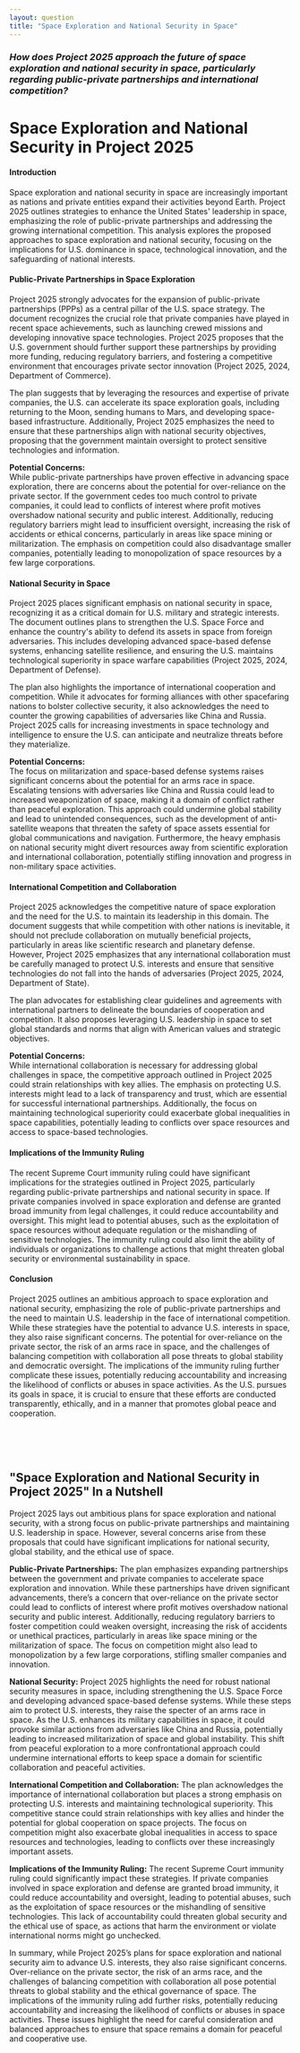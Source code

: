 ```yaml
---
layout: question
title: "Space Exploration and National Security in Space"
---
```


### *How does Project 2025 approach the future of space exploration and national security in space, particularly regarding public-private partnerships and international competition?*


# **Space Exploration and National Security in Project 2025**

#### **Introduction**

Space exploration and national security in space are increasingly important as nations and private entities expand their activities beyond Earth. Project 2025 outlines strategies to enhance the United States' leadership in space, emphasizing the role of public-private partnerships and addressing the growing international competition. This analysis explores the proposed approaches to space exploration and national security, focusing on the implications for U.S. dominance in space, technological innovation, and the safeguarding of national interests.

#### **Public-Private Partnerships in Space Exploration**

Project 2025 strongly advocates for the expansion of public-private partnerships (PPPs) as a central pillar of the U.S. space strategy. The document recognizes the crucial role that private companies have played in recent space achievements, such as launching crewed missions and developing innovative space technologies. Project 2025 proposes that the U.S. government should further support these partnerships by providing more funding, reducing regulatory barriers, and fostering a competitive environment that encourages private sector innovation (Project 2025, 2024, Department of Commerce).

The plan suggests that by leveraging the resources and expertise of private companies, the U.S. can accelerate its space exploration goals, including returning to the Moon, sending humans to Mars, and developing space-based infrastructure. Additionally, Project 2025 emphasizes the need to ensure that these partnerships align with national security objectives, proposing that the government maintain oversight to protect sensitive technologies and information.

**Potential Concerns:**  
While public-private partnerships have proven effective in advancing space exploration, there are concerns about the potential for over-reliance on the private sector. If the government cedes too much control to private companies, it could lead to conflicts of interest where profit motives overshadow national security and public interest. Additionally, reducing regulatory barriers might lead to insufficient oversight, increasing the risk of accidents or ethical concerns, particularly in areas like space mining or militarization. The emphasis on competition could also disadvantage smaller companies, potentially leading to monopolization of space resources by a few large corporations.

#### **National Security in Space**

Project 2025 places significant emphasis on national security in space, recognizing it as a critical domain for U.S. military and strategic interests. The document outlines plans to strengthen the U.S. Space Force and enhance the country's ability to defend its assets in space from foreign adversaries. This includes developing advanced space-based defense systems, enhancing satellite resilience, and ensuring the U.S. maintains technological superiority in space warfare capabilities (Project 2025, 2024, Department of Defense).

The plan also highlights the importance of international cooperation and competition. While it advocates for forming alliances with other spacefaring nations to bolster collective security, it also acknowledges the need to counter the growing capabilities of adversaries like China and Russia. Project 2025 calls for increasing investments in space technology and intelligence to ensure the U.S. can anticipate and neutralize threats before they materialize.

**Potential Concerns:**  
The focus on militarization and space-based defense systems raises significant concerns about the potential for an arms race in space. Escalating tensions with adversaries like China and Russia could lead to increased weaponization of space, making it a domain of conflict rather than peaceful exploration. This approach could undermine global stability and lead to unintended consequences, such as the development of anti-satellite weapons that threaten the safety of space assets essential for global communications and navigation. Furthermore, the heavy emphasis on national security might divert resources away from scientific exploration and international collaboration, potentially stifling innovation and progress in non-military space activities.

#### **International Competition and Collaboration**

Project 2025 acknowledges the competitive nature of space exploration and the need for the U.S. to maintain its leadership in this domain. The document suggests that while competition with other nations is inevitable, it should not preclude collaboration on mutually beneficial projects, particularly in areas like scientific research and planetary defense. However, Project 2025 emphasizes that any international collaboration must be carefully managed to protect U.S. interests and ensure that sensitive technologies do not fall into the hands of adversaries (Project 2025, 2024, Department of State).

The plan advocates for establishing clear guidelines and agreements with international partners to delineate the boundaries of cooperation and competition. It also proposes leveraging U.S. leadership in space to set global standards and norms that align with American values and strategic objectives.

**Potential Concerns:**  
While international collaboration is necessary for addressing global challenges in space, the competitive approach outlined in Project 2025 could strain relationships with key allies. The emphasis on protecting U.S. interests might lead to a lack of transparency and trust, which are essential for successful international partnerships. Additionally, the focus on maintaining technological superiority could exacerbate global inequalities in space capabilities, potentially leading to conflicts over space resources and access to space-based technologies.

#### **Implications of the Immunity Ruling**

The recent Supreme Court immunity ruling could have significant implications for the strategies outlined in Project 2025, particularly regarding public-private partnerships and national security in space. If private companies involved in space exploration and defense are granted broad immunity from legal challenges, it could reduce accountability and oversight. This might lead to potential abuses, such as the exploitation of space resources without adequate regulation or the mishandling of sensitive technologies. The immunity ruling could also limit the ability of individuals or organizations to challenge actions that might threaten global security or environmental sustainability in space.

#### **Conclusion**

Project 2025 outlines an ambitious approach to space exploration and national security, emphasizing the role of public-private partnerships and the need to maintain U.S. leadership in the face of international competition. While these strategies have the potential to advance U.S. interests in space, they also raise significant concerns. The potential for over-reliance on the private sector, the risk of an arms race in space, and the challenges of balancing competition with collaboration all pose threats to global stability and democratic oversight. The implications of the immunity ruling further complicate these issues, potentially reducing accountability and increasing the likelihood of conflicts or abuses in space activities. As the U.S. pursues its goals in space, it is crucial to ensure that these efforts are conducted transparently, ethically, and in a manner that promotes global peace and cooperation.

<br><br><br>

## <span id="nutshell">"Space Exploration and National Security in Project 2025" In a Nutshell</span>

Project 2025 lays out ambitious plans for space exploration and national security, with a strong focus on public-private partnerships and maintaining U.S. leadership in space. However, several concerns arise from these proposals that could have significant implications for national security, global stability, and the ethical use of space.

**Public-Private Partnerships:** The plan emphasizes expanding partnerships between the government and private companies to accelerate space exploration and innovation. While these partnerships have driven significant advancements, there’s a concern that over-reliance on the private sector could lead to conflicts of interest where profit motives overshadow national security and public interest. Additionally, reducing regulatory barriers to foster competition could weaken oversight, increasing the risk of accidents or unethical practices, particularly in areas like space mining or the militarization of space. The focus on competition might also lead to monopolization by a few large corporations, stifling smaller companies and innovation.

**National Security:** Project 2025 highlights the need for robust national security measures in space, including strengthening the U.S. Space Force and developing advanced space-based defense systems. While these steps aim to protect U.S. interests, they raise the specter of an arms race in space. As the U.S. enhances its military capabilities in space, it could provoke similar actions from adversaries like China and Russia, potentially leading to increased militarization of space and global instability. This shift from peaceful exploration to a more confrontational approach could undermine international efforts to keep space a domain for scientific collaboration and peaceful activities.

**International Competition and Collaboration:** The plan acknowledges the importance of international collaboration but places a strong emphasis on protecting U.S. interests and maintaining technological superiority. This competitive stance could strain relationships with key allies and hinder the potential for global cooperation on space projects. The focus on competition might also exacerbate global inequalities in access to space resources and technologies, leading to conflicts over these increasingly important assets.

**Implications of the Immunity Ruling:** The recent Supreme Court immunity ruling could significantly impact these strategies. If private companies involved in space exploration and defense are granted broad immunity, it could reduce accountability and oversight, leading to potential abuses, such as the exploitation of space resources or the mishandling of sensitive technologies. This lack of accountability could threaten global security and the ethical use of space, as actions that harm the environment or violate international norms might go unchecked.

In summary, while Project 2025’s plans for space exploration and national security aim to advance U.S. interests, they also raise significant concerns. Over-reliance on the private sector, the risk of an arms race, and the challenges of balancing competition with collaboration all pose potential threats to global stability and the ethical governance of space. The implications of the immunity ruling add further risks, potentially reducing accountability and increasing the likelihood of conflicts or abuses in space activities. These issues highlight the need for careful consideration and balanced approaches to ensure that space remains a domain for peaceful and cooperative use.
